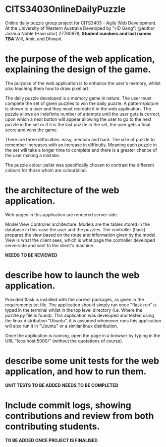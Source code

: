 # CITS3403OnlineDailyPuzzle

Online daily puzzle group project for CITS3403 - Agile Web Development.
At the University of Western Australia
Developed by "HD Gang":
@author
Joshua Noble (Haxinator) 27760978,
**Student numbers and last names TBA**
Will,
Amir,
and Dhwani.

# the purpose of the web application, explaining the design of the game.

The purpose of the web application is to enhance the user's memory, whilst also teaching them how to draw pixel art.

The daily puzzle developed is a memory game in nature. The user must complete the set of given puzzles to win the daily puzzle. A pattern/picture is shown to a user and they must recreate it in the web application. The puzzle allows an indefinite number of attempts until the user gets is correct, upon which a next button will appear allowing the user to go to the next puzzle in the set or if it is the last puzzle in the set, the user gets a final score and wins the game.

There are three difficulties: easy, medium and hard. The size of puzzle to remember increases with an increase in difficutly. Meaning each puzzle in the set will take a longer time to complete and there is a greater chance of the user making a mistake.

The puzzle colour pallet was specifically chosen to contrast the different colours for those whom are colourblind.

# the architecture of the web application.

Web pages in this application are rendered server side.

Model View Controller architecture.
Models are the tables stored in the database in this case the user and the puzzles.
The controller (flask) prepares the view based on the route and information given by the model.
View is what the client sees, which is what page the controller developed serverside and sent to the client's machine.

**NEEDS TO BE REVIEWED**

# describe how to launch the web application.

Provided flask is installed with the correct packages, as given in the requirements.txt file. The application should simply run once "flask run"
is typed in the terminal whilst in the top level directory (i.e. Where the puzzle.py file is found). This application was developed and tested using the linux distribution "Ubuntu", it is assumed whomever runs this application will also run it in "Ubuntu" or a similar linux distribution.

Once the application is running, open the page in a browser by typing in the URL "localhost:5000/" (without the quotations of course).

# describe some unit tests for the web application, and how to run them.

**UNIT TESTS TO BE ADDED**
**NEEDS TO BE COMPLETED**

# Include commit logs, showing contributions and review from both contributing students.

**TO BE ADDED ONCE PROJECT IS FINALISED**
